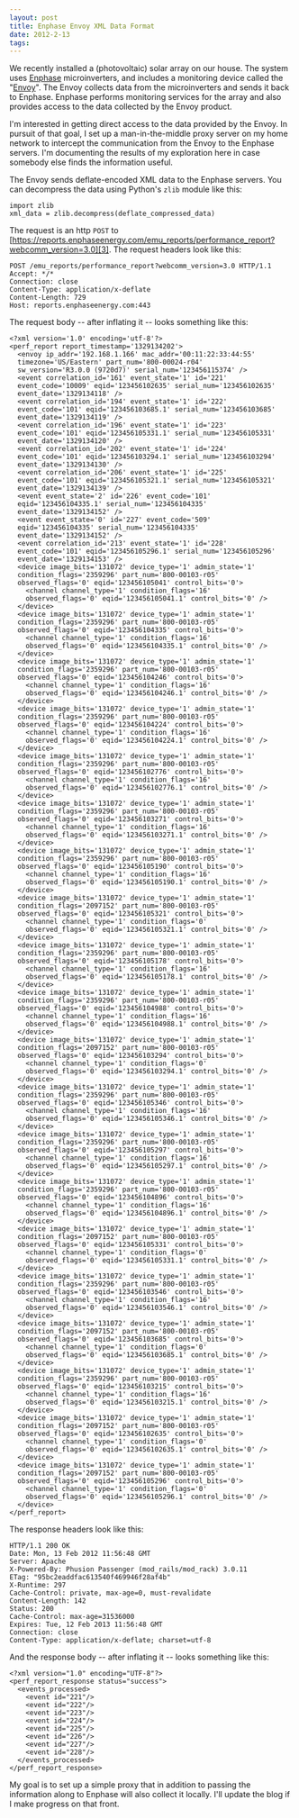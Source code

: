 ```yaml
---
layout: post
title: Enphase Envoy XML Data Format
date: 2012-2-13
tags: 
---
```


We recently installed a (photovoltaic) solar array on our house.  The system uses [Enphase][1] microinverters, and includes a monitoring device called the "[Envoy][2]".  The Envoy collects data from the microinverters and sends it back to Enphase.  Enphase performs monitoring services for the array and also provides access to the data collected by the Envoy product.  
  
I'm interested in getting direct access to the data provided by the Envoy.  In pursuit of that goal, I set up a man-in-the-middle proxy server on my home network to intercept the communication from the Envoy to the Enphase servers.  I'm documenting the results of my exploration here in case somebody else finds the information useful.  
  
The Envoy sends deflate-encoded XML data to the Enphase servers. You can decompress the data using Python's `zlib` module like this:  
  

    
    import zlib
    xml_data = zlib.decompress(deflate_compressed_data)
    

  
The request is an http `POST` to [https://reports.enphaseenergy.com/emu_reports/performance_report?webcomm_version=3.0][3]. The request headers look like this:  
  

    
    POST /emu_reports/performance_report?webcomm_version=3.0 HTTP/1.1
    Accept: */*
    Connection: close
    Content-Type: application/x-deflate
    Content-Length: 729
    Host: reports.enphaseenergy.com:443
    

  
The request body -- after inflating it -- looks something like this:  
  

    
    <?xml version='1.0' encoding='utf-8'?>
    <perf_report report_timestamp='1329134202'>
      <envoy ip_addr='192.168.1.166' mac_addr='00:11:22:33:44:55'
      timezone='US/Eastern' part_num='800-00024-r04'
      sw_version='R3.0.0 (9720d7)' serial_num='123456115374' />
      <event correlation_id='161' event_state='1' id='221'
      event_code='10009' eqid='123456102635' serial_num='123456102635'
      event_date='1329134118' />
      <event correlation_id='194' event_state='1' id='222'
      event_code='101' eqid='123456103685.1' serial_num='123456103685'
      event_date='1329134119' />
      <event correlation_id='196' event_state='1' id='223'
      event_code='101' eqid='123456105331.1' serial_num='123456105331'
      event_date='1329134120' />
      <event correlation_id='202' event_state='1' id='224'
      event_code='101' eqid='123456103294.1' serial_num='123456103294'
      event_date='1329134130' />
      <event correlation_id='206' event_state='1' id='225'
      event_code='101' eqid='123456105321.1' serial_num='123456105321'
      event_date='1329134139' />
      <event event_state='2' id='226' event_code='101'
      eqid='123456104335.1' serial_num='123456104335'
      event_date='1329134152' />
      <event event_state='0' id='227' event_code='509'
      eqid='123456104335' serial_num='123456104335'
      event_date='1329134152' />
      <event correlation_id='213' event_state='1' id='228'
      event_code='101' eqid='123456105296.1' serial_num='123456105296'
      event_date='1329134153' />
      <device image_bits='131072' device_type='1' admin_state='1'
      condition_flags='2359296' part_num='800-00103-r05'
      observed_flags='0' eqid='123456105041' control_bits='0'>
        <channel channel_type='1' condition_flags='16'
        observed_flags='0' eqid='123456105041.1' control_bits='0' />
      </device>
      <device image_bits='131072' device_type='1' admin_state='1'
      condition_flags='2359296' part_num='800-00103-r05'
      observed_flags='0' eqid='123456104335' control_bits='0'>
        <channel channel_type='1' condition_flags='16'
        observed_flags='0' eqid='123456104335.1' control_bits='0' />
      </device>
      <device image_bits='131072' device_type='1' admin_state='1'
      condition_flags='2359296' part_num='800-00103-r05'
      observed_flags='0' eqid='123456104246' control_bits='0'>
        <channel channel_type='1' condition_flags='16'
        observed_flags='0' eqid='123456104246.1' control_bits='0' />
      </device>
      <device image_bits='131072' device_type='1' admin_state='1'
      condition_flags='2359296' part_num='800-00103-r05'
      observed_flags='0' eqid='123456104224' control_bits='0'>
        <channel channel_type='1' condition_flags='16'
        observed_flags='0' eqid='123456104224.1' control_bits='0' />
      </device>
      <device image_bits='131072' device_type='1' admin_state='1'
      condition_flags='2359296' part_num='800-00103-r05'
      observed_flags='0' eqid='123456102776' control_bits='0'>
        <channel channel_type='1' condition_flags='16'
        observed_flags='0' eqid='123456102776.1' control_bits='0' />
      </device>
      <device image_bits='131072' device_type='1' admin_state='1'
      condition_flags='2359296' part_num='800-00103-r05'
      observed_flags='0' eqid='123456103271' control_bits='0'>
        <channel channel_type='1' condition_flags='16'
        observed_flags='0' eqid='123456103271.1' control_bits='0' />
      </device>
      <device image_bits='131072' device_type='1' admin_state='1'
      condition_flags='2359296' part_num='800-00103-r05'
      observed_flags='0' eqid='123456105190' control_bits='0'>
        <channel channel_type='1' condition_flags='16'
        observed_flags='0' eqid='123456105190.1' control_bits='0' />
      </device>
      <device image_bits='131072' device_type='1' admin_state='1'
      condition_flags='2097152' part_num='800-00103-r05'
      observed_flags='0' eqid='123456105321' control_bits='0'>
        <channel channel_type='1' condition_flags='0'
        observed_flags='0' eqid='123456105321.1' control_bits='0' />
      </device>
      <device image_bits='131072' device_type='1' admin_state='1'
      condition_flags='2359296' part_num='800-00103-r05'
      observed_flags='0' eqid='123456105178' control_bits='0'>
        <channel channel_type='1' condition_flags='16'
        observed_flags='0' eqid='123456105178.1' control_bits='0' />
      </device>
      <device image_bits='131072' device_type='1' admin_state='1'
      condition_flags='2359296' part_num='800-00103-r05'
      observed_flags='0' eqid='123456104988' control_bits='0'>
        <channel channel_type='1' condition_flags='16'
        observed_flags='0' eqid='123456104988.1' control_bits='0' />
      </device>
      <device image_bits='131072' device_type='1' admin_state='1'
      condition_flags='2097152' part_num='800-00103-r05'
      observed_flags='0' eqid='123456103294' control_bits='0'>
        <channel channel_type='1' condition_flags='0'
        observed_flags='0' eqid='123456103294.1' control_bits='0' />
      </device>
      <device image_bits='131072' device_type='1' admin_state='1'
      condition_flags='2359296' part_num='800-00103-r05'
      observed_flags='0' eqid='123456105346' control_bits='0'>
        <channel channel_type='1' condition_flags='16'
        observed_flags='0' eqid='123456105346.1' control_bits='0' />
      </device>
      <device image_bits='131072' device_type='1' admin_state='1'
      condition_flags='2359296' part_num='800-00103-r05'
      observed_flags='0' eqid='123456105297' control_bits='0'>
        <channel channel_type='1' condition_flags='16'
        observed_flags='0' eqid='123456105297.1' control_bits='0' />
      </device>
      <device image_bits='131072' device_type='1' admin_state='1'
      condition_flags='2359296' part_num='800-00103-r05'
      observed_flags='0' eqid='123456104896' control_bits='0'>
        <channel channel_type='1' condition_flags='16'
        observed_flags='0' eqid='123456104896.1' control_bits='0' />
      </device>
      <device image_bits='131072' device_type='1' admin_state='1'
      condition_flags='2097152' part_num='800-00103-r05'
      observed_flags='0' eqid='123456105331' control_bits='0'>
        <channel channel_type='1' condition_flags='0'
        observed_flags='0' eqid='123456105331.1' control_bits='0' />
      </device>
      <device image_bits='131072' device_type='1' admin_state='1'
      condition_flags='2359296' part_num='800-00103-r05'
      observed_flags='0' eqid='123456103546' control_bits='0'>
        <channel channel_type='1' condition_flags='16'
        observed_flags='0' eqid='123456103546.1' control_bits='0' />
      </device>
      <device image_bits='131072' device_type='1' admin_state='1'
      condition_flags='2097152' part_num='800-00103-r05'
      observed_flags='0' eqid='123456103685' control_bits='0'>
        <channel channel_type='1' condition_flags='0'
        observed_flags='0' eqid='123456103685.1' control_bits='0' />
      </device>
      <device image_bits='131072' device_type='1' admin_state='1'
      condition_flags='2359296' part_num='800-00103-r05'
      observed_flags='0' eqid='123456103215' control_bits='0'>
        <channel channel_type='1' condition_flags='16'
        observed_flags='0' eqid='123456103215.1' control_bits='0' />
      </device>
      <device image_bits='131072' device_type='1' admin_state='1'
      condition_flags='2097152' part_num='800-00103-r05'
      observed_flags='0' eqid='123456102635' control_bits='0'>
        <channel channel_type='1' condition_flags='0'
        observed_flags='0' eqid='123456102635.1' control_bits='0' />
      </device>
      <device image_bits='131072' device_type='1' admin_state='1'
      condition_flags='2097152' part_num='800-00103-r05'
      observed_flags='0' eqid='123456105296' control_bits='0'>
        <channel channel_type='1' condition_flags='0'
        observed_flags='0' eqid='123456105296.1' control_bits='0' />
      </device>
    </perf_report>
    

  
The response headers look like this:  
  

    
    HTTP/1.1 200 OK
    Date: Mon, 13 Feb 2012 11:56:48 GMT
    Server: Apache
    X-Powered-By: Phusion Passenger (mod_rails/mod_rack) 3.0.11
    ETag: "95bc2eaddfac613540f469946f28af4b"
    X-Runtime: 297
    Cache-Control: private, max-age=0, must-revalidate
    Content-Length: 142
    Status: 200
    Cache-Control: max-age=31536000
    Expires: Tue, 12 Feb 2013 11:56:48 GMT
    Connection: close
    Content-Type: application/x-deflate; charset=utf-8
    

  
And the response body -- after inflating it -- looks something like this:  
  

    
    <?xml version="1.0" encoding="UTF-8"?>
    <perf_report_response status="success">
      <events_processed>
        <event id="221"/>
        <event id="222"/>
        <event id="223"/>
        <event id="224"/>
        <event id="225"/>
        <event id="226"/>
        <event id="227"/>
        <event id="228"/>
      </events_processed>
    </perf_report_response>
    

  
My goal is to set up a simple proxy that in addition to passing the information along to Enphase will also collect it locally. I'll update the blog if I make progress on that front.  


   [1]: http://enphase.com/
   [2]: http://enphase.com/products/envoy/
   [3]: https://reports.enphaseenergy.com/emu_reports/performance_report?webcomm_version=3.0


